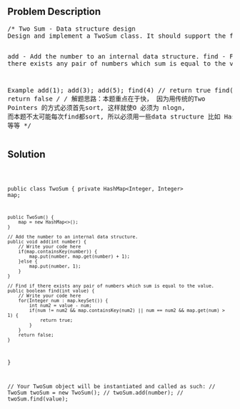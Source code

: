 <!--
<style>
  body { font-family: Arial, sans-serif; }
  .container { max-width: 100%; margin: 0 auto; padding: 10px; }
  .comment-block { background-color: #f9f9f9; padding: 10px; border-left: 5px solid #ccc; width: 200px; margin: 20px auto; overflow-wrap: break-word; white-space: pre-wrap; }
  .code-block { background-color: #f4f4f4; padding: 10px; border: 1px solid #ddd; width: 50%; margin: 20px auto; overflow-wrap: break-word; white-space: pre-wrap; }
</style>
-->

<div class='container'>
<h2>Problem Description</h2>
<div class='comment-block'>
<pre>
/* Two Sum - Data structure design 
Design and implement a TwoSum class. It should support the following operations: add and find.

add - Add the number to an internal data structure.
find - Find if there exists any pair of numbers which sum is equal to the value.

Example
add(1); add(3); add(5);
find(4) // return true
find(7) // return false
*/
/*
解题思路：本题重点在于快， 因为用传统的Two Pointers 的方式必须首先sort, 这样就使O 必须为 nlogn,
而本题不太可能每次find都sort, 所以必须用一些data structure 比如 HashMap 等等
*/
</pre>
</div>

<h2>Solution</h2>
<div class='code-block'>
<pre><code class='language-java'>



public class TwoSum {
    private HashMap<Integer, Integer> map;
    
    public TwoSum() {
        map = new HashMap<>();
    }

    // Add the number to an internal data structure.
    public void add(int number) {
        // Write your code here
        if(map.containsKey(number)) {
            map.put(number, map.get(number) + 1);
        }else {
            map.put(number, 1);
        }
    }

    // Find if there exists any pair of numbers which sum is equal to the value.
    public boolean find(int value) {
        // Write your code here
        for(Integer num : map.keySet()) {
            int num2 = value - num;
            if(num != num2 && map.containsKey(num2) || num == num2 && map.get(num) > 1) {
                return true;
            }
        }
        return false;
    }
}


// Your TwoSum object will be instantiated and called as such:
// TwoSum twoSum = new TwoSum();
// twoSum.add(number);
// twoSum.find(value);</code></pre>
</div>
</div>
